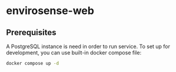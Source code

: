 
# envirosense-web


## Prerequisites

A PostgreSQL instance is need in order to run service. To set up for development, you can use built-in docker compose file:
 
```bash
docker compose up -d
```